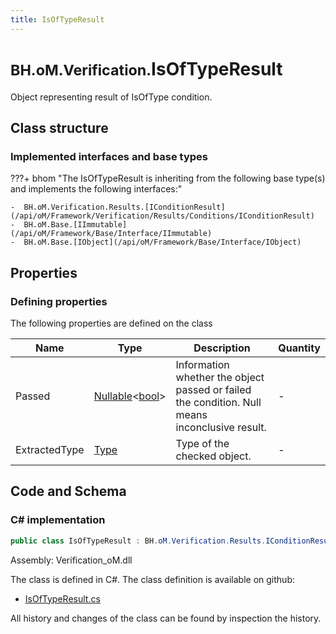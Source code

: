 ```yaml
---
title: IsOfTypeResult
---
```


# <small>BH.oM.Verification.</small>**IsOfTypeResult**

Object representing result of IsOfType condition.

## Class structure

### Implemented interfaces and base types

???+ bhom "The IsOfTypeResult is inheriting from the following base type(s) and implements the following interfaces:"

    -  BH.oM.Verification.Results.[IConditionResult](/api/oM/Framework/Verification/Results/Conditions/IConditionResult)
    -  BH.oM.Base.[IImmutable](/api/oM/Framework/Base/Interface/IImmutable)
    -  BH.oM.Base.[IObject](/api/oM/Framework/Base/Interface/IObject)


## Properties



### Defining properties

The following properties are defined on the class

| Name             | Type             | Description      | Quantity         |
|------------------|------------------|------------------|------------------|
| Passed | [Nullable](https://learn.microsoft.com/en-us/dotnet/api/System.Nullable-1?view=netstandard-2.0)&lt;[bool](https://learn.microsoft.com/en-us/dotnet/api/System.Boolean?view=netstandard-2.0)&gt; | Information whether the object passed or failed the condition. Null means inconclusive result. | - |
| ExtractedType | [Type](https://learn.microsoft.com/en-us/dotnet/api/System.Type?view=netstandard-2.0) | Type of the checked object. | - |


## Code and Schema

### C# implementation

``` C# title="C#"
public class IsOfTypeResult : BH.oM.Verification.Results.IConditionResult, BH.oM.Base.IImmutable, BH.oM.Base.IObject
```

Assembly: Verification_oM.dll

The class is defined in C#. The class definition is available on github:

- [IsOfTypeResult.cs](https://github.com/BHoM/BHoM/blob/develop/Verification_oM/Results\Conditions\IsOfTypeResult.cs)

All history and changes of the class can be found by inspection the history.
